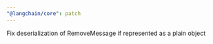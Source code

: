 ```yaml
---
"@langchain/core": patch
---
```


Fix deserialization of RemoveMessage if represented as a plain object
